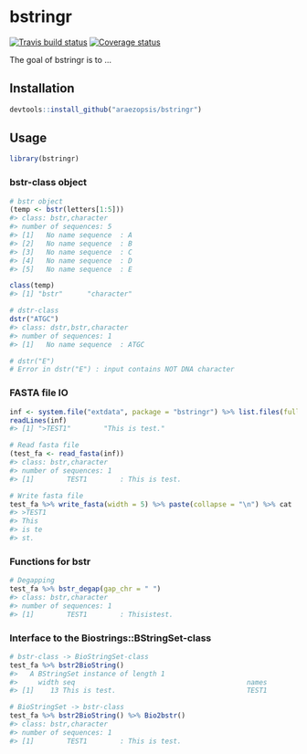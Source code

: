 
<!-- README.md is generated from README.Rmd. Please edit that file -->
bstringr
========

[![Travis build status](https://travis-ci.org/araezopsis/bstringr.svg?branch=master)](https://travis-ci.org/araezopsis/bstringr) [![Coverage status](https://codecov.io/gh/araezopsis/bstringr/branch/master/graph/badge.svg)](https://codecov.io/github/araezopsis/bstringr?branch=master)

The goal of bstringr is to ...

Installation
------------

``` r
devtools::install_github("araezopsis/bstringr")
```

Usage
-----

``` r
library(bstringr)
```

### bstr-class object

``` r
# bstr object
(temp <- bstr(letters[1:5]))
#> class: bstr,character 
#> number of sequences: 5 
#> [1]   No name sequence  : A                                                            
#> [2]   No name sequence  : B                                                            
#> [3]   No name sequence  : C                                                            
#> [4]   No name sequence  : D                                                            
#> [5]   No name sequence  : E

class(temp)
#> [1] "bstr"      "character"

# dstr-class
dstr("ATGC")
#> class: dstr,bstr,character 
#> number of sequences: 1 
#> [1]   No name sequence  : ATGC

# dstr("E")
# Error in dstr("E") : input contains NOT DNA character
```

### FASTA file IO

``` r
inf <- system.file("extdata", package = "bstringr") %>% list.files(full.names = T)
readLines(inf)
#> [1] ">TEST1"        "This is test."

# Read fasta file
(test_fa <- read_fasta(inf))
#> class: bstr,character 
#> number of sequences: 1 
#> [1]        TEST1        : This is test.

# Write fasta file
test_fa %>% write_fasta(width = 5) %>% paste(collapse = "\n") %>% cat
#> >TEST1
#> This 
#> is te
#> st.
```

### Functions for bstr

``` r
# Degapping
test_fa %>% bstr_degap(gap_chr = " ")
#> class: bstr,character 
#> number of sequences: 1 
#> [1]        TEST1        : Thisistest.
```

### Interface to the Biostrings::BStringSet-class

``` r
# bstr-class -> BioStringSet-class
test_fa %>% bstr2BioString()
#>   A BStringSet instance of length 1
#>     width seq                                          names               
#> [1]    13 This is test.                                TEST1

# BioStringSet -> bstr-class
test_fa %>% bstr2BioString() %>% Bio2bstr()
#> class: bstr,character 
#> number of sequences: 1 
#> [1]        TEST1        : This is test.
```
